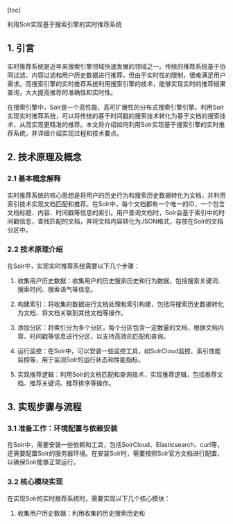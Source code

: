 
[toc]                    
                
                
利用Solr实现基于搜索引擎的实时推荐系统

## 1. 引言

实时推荐系统是近年来搜索引擎领域快速发展的领域之一。传统的推荐系统基于协同过滤、内容过滤和用户历史数据进行推荐，但由于实时性的限制，很难满足用户需求。而搜索引擎的实时推荐系统利用搜索引擎的技术，能够实现实时的推荐结果查询，大大提高推荐的准确性和实时性。

在搜索引擎中，Solr是一个高性能、高可扩展性的分布式搜索引擎引擎。利用Solr实现实时推荐系统，可以将传统的基于时间戳的搜索技术转化为基于文档的搜索技术，从而实现更精准的推荐。本文将介绍如何利用Solr实现基于搜索引擎的实时推荐系统，并详细介绍实现过程和技术要点。

## 2. 技术原理及概念

### 2.1 基本概念解释

实时推荐系统的核心思想是将用户的历史行为和搜索历史数据转化为文档，并利用索引技术实现文档匹配和推荐。在Solr中，每个文档都有一个唯一的ID，一个包含文档标题、内容、时间戳等信息的索引。用户查询文档时，Solr会基于索引中的时间戳信息，查找匹配的文档，并将文档内容转化为JSON格式，存放在Solr的文档分区中。

### 2.2 技术原理介绍

在Solr中，实现实时推荐系统需要以下几个步骤：

1. 收集用户历史数据：收集用户的历史搜索历史和行为数据，包括搜索关键词、搜索时间、搜索语气等信息。

2. 构建索引：将收集的数据进行文档处理和索引构建，包括将搜索历史数据转化为文档、将文档关联到其他文档等操作。

3. 添加分区：将索引分为多个分区，每个分区包含一定数量的文档，根据文档内容、时间戳等信息进行分区，以支持高效的匹配和查询。

4. 运行监控：在Solr中，可以安装一些监控工具，如SolrCloud监控、索引性能监控等，用于监测Solr的运行状态和性能指标。

5. 实现推荐逻辑：利用Solr的文档匹配和查询技术，实现推荐逻辑，包括推荐文档、推荐关键词、推荐排序等操作。

## 3. 实现步骤与流程

### 3.1 准备工作：环境配置与依赖安装

在Solr中，需要安装一些依赖和工具，包括SolrCloud、Elasticsearch、curl等，还需要配置Solr的服务器环境。在安装Solr时，需要按照Solr官方文档进行配置，以确保Solr能够正常运行。

### 3.2 核心模块实现

在实现Solr的实时推荐系统时，需要实现以下几个核心模块：

1. 收集用户历史数据：利用收集的历史搜索历史和

